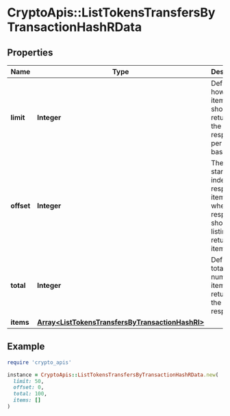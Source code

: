 # CryptoApis::ListTokensTransfersByTransactionHashRData

## Properties

| Name | Type | Description | Notes |
| ---- | ---- | ----------- | ----- |
| **limit** | **Integer** | Defines how many items should be returned in the response per page basis. |  |
| **offset** | **Integer** | The starting index of the response items, i.e. where the response should start listing the returned items. |  |
| **total** | **Integer** | Defines the total number of items returned in the response. |  |
| **items** | [**Array&lt;ListTokensTransfersByTransactionHashRI&gt;**](ListTokensTransfersByTransactionHashRI.md) |  |  |

## Example

```ruby
require 'crypto_apis'

instance = CryptoApis::ListTokensTransfersByTransactionHashRData.new(
  limit: 50,
  offset: 0,
  total: 100,
  items: []
)
```

